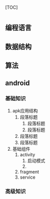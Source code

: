 [TOC]


# 

## 编程语言

## 数据结构

## 算法

## android

### 基础知识
 
1. apk应用结构
    1. 段落标题
        1. 段落标题
        2. 段落标题
    2. 段落标题
    3. 段落标题
2. 基础组件
    1. activity
        1. 启动模式
        2. 
    2. fragment
    3. service

### 高级知识



